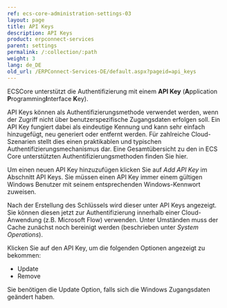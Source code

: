 ```yaml
---
ref: ecs-core-administration-settings-03
layout: page
title: API Keys
description: API Keys
product: erpconnect-services
parent: settings
permalink: /:collection/:path
weight: 3
lang: de_DE
old_url: /ERPConnect-Services-DE/default.aspx?pageid=api_keys
---
```


ECSCore unterstützt die Authentifizierung mit einem **API Key** (**A**pplication **P**rogramming**I**nterface **K**ey).

API Keys können als Authentifizierungsmethode verwendet werden, wenn der Zugriff nicht über benutzerspezifische Zugangsdaten erfolgen soll. 
Ein API Key fungiert dabei als eindeutige Kennung und kann sehr einfach hinzugefügt, neu generiert oder entfernt werden. 
Für zahlreiche Cloud-Szenarien stellt dies einen praktikablen und typischen Authentifizierungsmechanismus dar. Eine Gesamtübersicht zu den in ECS Core unterstützten Authentifizierungsmethoden finden Sie hier.


Um einen neuen API Key hinzuzufügen klicken Sie auf *Add API Key* im Abschnitt API Keys. Sie müssen einen API Key immer einem gültigen Windows Benutzer mit seinem entsprechenden Windows-Kennwort zuweisen.

Nach der Erstellung des Schlüssels wird dieser unter API Keys angezeigt. Sie können diesen jetzt zur Authentifizierung innerhalb einer Cloud-Anwendung (z.B. Microsoft Flow) verwenden. Unter Umständen muss der Cache zunächst noch bereinigt werden (beschrieben unter *System Operations*). 

Klicken Sie auf den API Key, um die folgenden Optionen angezeigt zu bekommen: 

- Update
- Remove

Sie benötigen die Update Option, falls sich die Windows Zugangsdaten geändert haben.

